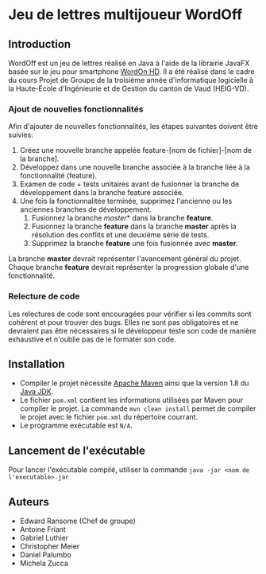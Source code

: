 # Jeu de lettres multijoueur WordOff

## Introduction

WordOff est un jeu de lettres réalisé en Java à l'aide de la librairie JavaFX basée sur le jeu pour smartphone [WordOn HD](https://www.wordonhd.com/). Il a été réalisé dans le cadre du cours Projet de Groupe de la troisième année d'informatique logicielle à la Haute-Ecole d'Ingénieurie et de Gestion du canton de Vaud (HEIG-VD).

### Ajout de nouvelles fonctionnalités

Afin d'ajouter de nouvelles fonctionnalités, les étapes suivantes doivent être suivies:

1. Créez une nouvelle branche appelée feature-[nom de fichier]-[nom de la branche].
2. Développez dans une nouvelle branche associée à la branche liée à la fonctionnalité (feature).
3. Examen de code + tests unitaires avant de fusionner la branche de développement dans la branche feature associée.
4. Une fois la fonctionnalitée terminée, supprimez l'ancienne ou les anciennes branches de développement.
    1. Fusionnez la branche *master** dans la branche **feature**.
    2. Fusionnez la branche **feature** dans la branche **master** après la résolution des conflits et une deuxième série de tests.
    5. Supprimez la branche **feature** une fois fusionnée avec **master**.

La branche **master** devrait représenter l'avancement général du projet. Chaque branche **feature** devrait représenter la progression globale d'une fonctionnalité.

### Relecture de code

Les relectures de code sont encouragées pour vérifier si les commits sont cohérent et pour trouver des bugs. Elles ne sont pas obligatoires et ne devraient pas être nécessaires si le développeur teste son code de manière exhaustive et n'oublie pas de le formater son code.

## Installation

* Compiler le projet nécessite [Apache Maven](https://maven.apache.org/download.cgi) ainsi que la version 1.8 du [Java JDK](http://www.oracle.com/technetwork/pt/java/javase/downloads/jdk8-downloads-2133151.html).
* Le fichier `pom.xml` contient les informations utilisées par Maven pour compiler le projet. La commande `mvn clean install` permet de compiler le projet avec le fichier `pom.xml` du répertoire courrant.
* Le programme exécutable est `N/A`.

## Lancement de l'exécutable

Pour lancer l'exécutable compilé, utiliser la commande `java -jar <nom de l'executable>.jar`

## Auteurs

- Edward Ransome (Chef de groupe)
- Antoine Friant
- Gabriel Luthier
- Christopher Meier
- Daniel Palumbo
- Michela Zucca
